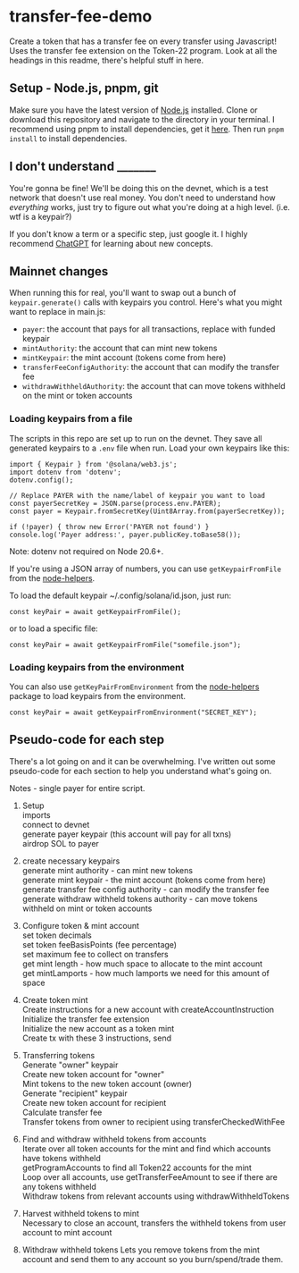 # transfer-fee-demo
Create a token that has a transfer fee on every transfer using Javascript! Uses the transfer fee extension on the Token-22 program. Look at all the headings in this readme, there's helpful stuff in here.

## Setup - Node.js, pnpm, git
Make sure you have the latest version of [Node.js](https://nodejs.org/en/download/) installed. Clone or download this repository and navigate to the directory in your terminal. I recommend using pnpm to install dependencies, get it [here](https://pnpm.js.org/en/installation). Then run `pnpm install` to install dependencies.

## I don't understand _______ 
You're gonna be fine! We'll be doing this on the devnet, which is a test network that doesn't use real money. You don't need to understand how *everything* works, just try to figure out what you're doing at a high level. (i.e. wtf is a keypair?)

If you don't know a term or a specific step, just google it. I highly recommend [ChatGPT](https://chat.openai.com/) for learning about new concepts. 

## Mainnet changes
When running this for real, you'll want to swap out a bunch of `keypair.generate()` calls with keypairs you control. Here's what you might want to replace in main.js:

- `payer`: the account that pays for all transactions, replace with funded keypair
- `mintAuthority`: the account that can mint new tokens
- `mintKeypair`: the mint account (tokens come from here)
- `transferFeeConfigAuthority`: the account that can modify the transfer fee
- `withdrawWithheldAuthority`: the account that can move tokens withheld on the mint or token accounts

### Loading keypairs from a file
The scripts in this repo are set up to run on the devnet. They save all generated keypairs to a `.env` file when run.  Load your own keypairs like this:
```
import { Keypair } from '@solana/web3.js';
import dotenv from 'dotenv';
dotenv.config();

// Replace PAYER with the name/label of keypair you want to load
const payerSecretKey = JSON.parse(process.env.PAYER);
const payer = Keypair.fromSecretKey(Uint8Array.from(payerSecretKey));

if (!payer) { throw new Error('PAYER not found') }
console.log('Payer address:', payer.publicKey.toBase58());
``` 

Note: dotenv not required on Node 20.6+.

If you're using a JSON array of numbers, you can use `getKeypairFromFile` from the [node-helpers](https://www.npmjs.com/package/@solana-developers/node-helpers).

To load the default keypair ~/.config/solana/id.json, just run:
```
const keyPair = await getKeypairFromFile();
```

or to load a specific file:
```
const keyPair = await getKeypairFromFile("somefile.json");
```

### Loading keypairs from the environment
You can also use `getKeyPairFromEnvironment` from the [node-helpers](https://www.npmjs.com/package/@solana-developers/node-helpers) package to load keypairs from the environment.

```
const keyPair = await getKeypairFromEnvironment("SECRET_KEY");
```

## Pseudo-code for each step
There's a lot going on and it can be overwhelming. I've written out some pseudo-code for each section to help you understand what's going on.

Notes - single payer for entire script.

1. Setup  
imports  
connect to devnet  
generate payer keypair (this account will pay for all txns)  
airdrop SOL to payer  

2. create necessary keypairs  
generate mint authority - can mint new tokens  
generate mint keypair - the mint account (tokens come from here)  
generate transfer fee config authority - can modify the transfer fee  
generate withdraw withheld tokens authority - can move tokens withheld on mint or token accounts  

3. Configure token & mint account  
set token decimals  
set token feeBasisPoints (fee percentage)  
set maximum fee to collect on transfers  
get mint length - how much space to allocate to the mint account  
get mintLamports - how much lamports we need for this amount of space  

4. Create token mint   
Create instructions for a new account with createAccountInstruction  
Initialize the transfer fee extension  
Initialize the new account as a token mint  
Create tx with these 3 instructions, send  

5. Transferring tokens  
Generate "owner" keypair  
Create new token account for "owner"  
Mint tokens to the new token account (owner)  
Generate "recipient" keypair  
Create new token account for recipient  
Calculate transfer fee  
Transfer tokens from owner to recipient using transferCheckedWithFee  

6. Find and withdraw withheld tokens from accounts  
Iterate over all token accounts for the mint and find which accounts have tokens withheld  
getProgramAccounts to find all Token22 accounts for the mint  
Loop over all accounts, use getTransferFeeAmount to see if there are any tokens withheld  
Withdraw tokens from relevant accounts using withdrawWithheldTokens  

7. Harvest withheld tokens to mint  
Necessary to close an account, transfers the withheld tokens from user account to mint account  

8. Withdraw withheld tokens
Lets you remove tokens from the mint account and send them to any account so you burn/spend/trade them.   
